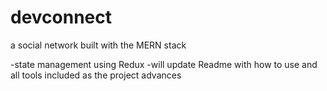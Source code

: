 # devconnect
a social network built with the MERN stack

-state management using Redux
-will update Readme with how to use and all tools included as the project advances
